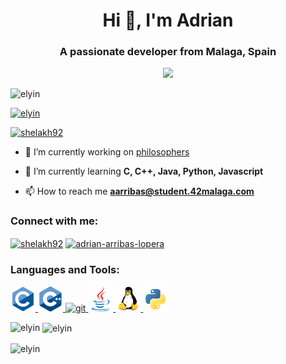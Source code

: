 <h1 align="center">Hi 👋, I'm Adrian</h1>
<h3 align="center">A passionate developer from Malaga, Spain</h3>

<p align="center">
  <img src="https://badge42.vercel.app/api/v2/cl91wcc9900450gjvj4p3wjti/stats?cursusId=21&coalitionId=274">
</p>

<p align="left"> <img src="https://komarev.com/ghpvc/?username=elyin&label=Profile%20views&color=0e75b6&style=flat" alt="elyin" /> </p>

<p align="left"> <a href="https://github.com/ryo-ma/github-profile-trophy"><img src="https://github-profile-trophy.vercel.app/?username=elyin" alt="elyin" /></a> </p>

<p align="left"> <a href="https://twitter.com/shelakh92" target="blank"><img src="https://img.shields.io/twitter/follow/shelakh92?logo=twitter&style=for-the-badge" alt="shelakh92" /></a> </p>

- 🔭 I’m currently working on [philosophers](https://github.com/eLyiN/philosophers)

- 🌱 I’m currently learning **C, C++, Java, Python, Javascript**

- 📫 How to reach me **aarribas@student.42malaga.com**

<h3 align="left">Connect with me:</h3>
<p align="left">
<a href="https://twitter.com/shelakh92" target="blank"><img align="center" src="https://raw.githubusercontent.com/rahuldkjain/github-profile-readme-generator/master/src/images/icons/Social/twitter.svg" alt="shelakh92" height="30" width="40" /></a>
<a href="https://linkedin.com/in/adrian-arribas-lopera" target="blank"><img align="center" src="https://raw.githubusercontent.com/rahuldkjain/github-profile-readme-generator/master/src/images/icons/Social/linked-in-alt.svg" alt="adrian-arribas-lopera" height="30" width="40" /></a>
</p>

<h3 align="left">Languages and Tools:</h3>
<p align="left"> <a href="https://www.cprogramming.com/" target="_blank" rel="noreferrer"> <img src="https://raw.githubusercontent.com/devicons/devicon/master/icons/c/c-original.svg" alt="c" width="40" height="40"/> </a> <a href="https://www.w3schools.com/cpp/" target="_blank" rel="noreferrer"> <img src="https://raw.githubusercontent.com/devicons/devicon/master/icons/cplusplus/cplusplus-original.svg" alt="cplusplus" width="40" height="40"/> </a> <a href="https://git-scm.com/" target="_blank" rel="noreferrer"> <img src="https://www.vectorlogo.zone/logos/git-scm/git-scm-icon.svg" alt="git" width="40" height="40"/> </a> <a href="https://www.java.com" target="_blank" rel="noreferrer"> <img src="https://raw.githubusercontent.com/devicons/devicon/master/icons/java/java-original.svg" alt="java" width="40" height="40"/> </a> <a href="https://www.linux.org/" target="_blank" rel="noreferrer"> <img src="https://raw.githubusercontent.com/devicons/devicon/master/icons/linux/linux-original.svg" alt="linux" width="40" height="40"/> </a> <a href="https://www.python.org" target="_blank" rel="noreferrer"> <img src="https://raw.githubusercontent.com/devicons/devicon/master/icons/python/python-original.svg" alt="python" width="40" height="40"/> </a> </p>

<p><img align="left" src="https://github-readme-stats.vercel.app/api/top-langs?username=elyin&show_icons=true&locale=en&layout=compact" alt="elyin" /></p>

<p>&nbsp;<img align="center" src="https://github-readme-stats.vercel.app/api?username=elyin&show_icons=true&locale=en" alt="elyin" /></p>

<p><img align="center" src="https://github-readme-streak-stats.herokuapp.com/?user=elyin&" alt="elyin" /></p>
